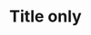---
created: '2024-10-12T20:36:00.585000'
title: Title only
updated: '2024-10-12T20:36:11.265000'
---